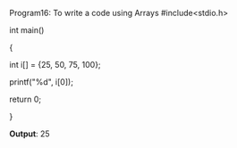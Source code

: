 Program16: To write a code using Arrays
#include<stdio.h>

int main()

{ 

int i[] = {25, 50, 75, 100};

printf("%d", i[0]); 

return 0;

}

**Output**: 25 
